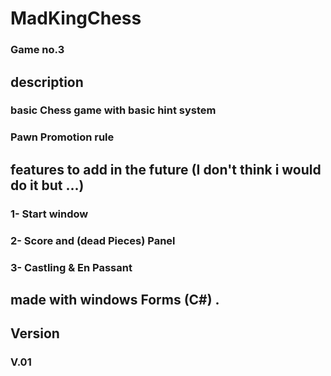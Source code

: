 # MadKingChess
### Game no.3
## description
### basic Chess game with basic hint system
### Pawn Promotion rule
## features to add in the future (I don't think i would do it but ...)
### 1- Start window
### 2- Score and (dead Pieces) Panel
### 3- Castling & En Passant 
## made with windows Forms (C#) .
## Version
### V.01
